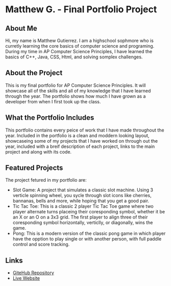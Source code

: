 # Matthew G. - Final Portfolio Project

## About Me
Hi, my name is Matthew Gutierrez. I am a highschool sophmore who is curretly learning the core basics of computer science and programing. During my time in AP Computer Science Principles, I have learned the basics of C++, Java, CSS, Html, and solving somplex challenges.

## About the Project

This is my final portfolio for AP Computer Science Principles. It will showcase all of the skills and all of my knowledge that I have learned through the year. The portfolio shows how much I have grown as a developer from when I first took up the class.

## What the Portfolio Includes

This portfolio contains every peice of work that I have made throughout the year. Included in the portfolio is a clean and moddern looking layout, showcaseing some of my projects that I have worked on through out the year, included with a breif description of each project, links to the main project and along with its code.

## Featured Projects

The project fetured in my portfolio are:

- Slot Game: A project that simulates a classic slot machine. Using 3 verticle spinning wheel, you sycle through slot icons like cherries, bannanas, bells and more, while hoping that you get a good pair.
- Tic Tac Toe: This is a classic 2 player Tic Tac Toe game where two player alternate turns placeing their coresponding symbol, whether it be an X or an O on a 3x3 grid. The first player to align three of their coresponding symbol horizontally, verticlly, or diagonally, wins the game.
- Pong: This is a modern version of the classic pong game in which player have the opption to play single or with another person, with full paddle control and score tracking.

## Links

- [GiteHub Repository](https://github.com/Matt2024180/Final-Project/blob/main/pong.html)
- [Live Website](link)
